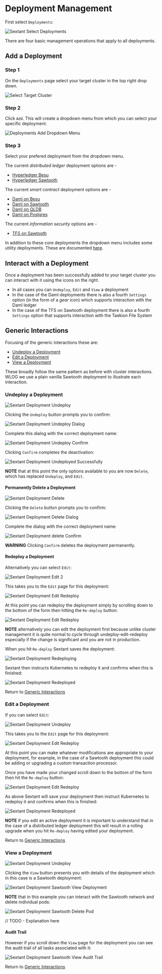 # Deployment Management

First select `Deployments`:

![Sextant Select Deployments](../images/sextant-select-deployments.png)

There are four basic management operations that apply to all deployments.

## Add a Deployment

### Step 1

On the `Deployments` page select your target cluster in the top right drop down.

![Select Target Cluster](../images/sextant-deployments-select-target.png)

### Step 2

Click `Add`. This will create a dropdown menu from which you can select your
specific deployment.

![Deployments Add Dropdown Menu](../images/sextant-deployments-add-menu.png)

### Step 3

Select your prefered deployment from the dropdown menu.

The current _distributed ledger_ deployment options are -

- [Hyperledger Besu](dlts/besu.md)
- [Hyperledger Sawtooth](dlts/sawtooth.md)

The current _smart contract_ deployment options are -

- [Daml on Besu](smart-contracts/daml-on-besu.md)
- [Daml on Sawtooth](smart-contracts/daml-on-sawtooth.md)
- [Daml on QLDB](smart-contracts/daml-on-qldb.md)
- [Daml on Postgres](smart-contracts/daml-on-postgres.md)

The current _information security_ options are -

- [TFS on Sawtooth](infosec/tfs-on-sawtooth.md)

In addition to these core deployments the dropdown menu includes some utility
deployments. These are documented [here](../topics/utility-deployments.md).

## Interact with a Deployment

Once a deployment has been successfully added to your target cluster you can
interact with it using the icons on the right.

- In all cases you can `Undeploy`, `Edit` and `View` a deployment
- In the case of the Daml deployments there is also a fourth `Settings` option
  (in the form of a _gear_ icon) which supports interaction with the Daml ledger
- In the case of the TFS on Sawtooth deployment there is also a fourth
  `Settings` option that supports interaction with the Taekion File System

## Generic Interactions

Focusing of the generic interactions these are:

- [Undeploy a Deployment](#undeploy-a-deployment)
- [Edit a Deployment](#edit-a-deployment)
- [View a Deployment](#view-a-deployment)

These broadly follow the same pattern as before with cluster interactions.
WLOG we use a plain vanilla Sawtooth deployment to illustrate each interaction.

### Undeploy a Deployment

![Sextant Deployment Undeploy](../images/sextant-deployments-undeploy.png)

Clicking the `Undeploy` button prompts you to confirm:

![Sextant Deployment Undeploy Dialog](../images/sextant-deployments-undeploy-dialog.png)

Complete this dialog with the correct deployment name:

![Sextant Deployment Undeploy Confirm](../images/sextant-deployments-undeploy-confirm.png)

Clicking `Confirm` completes the deactivation:

![Sextant Deployment Undeployed Successfully](../images/sextant-deployments-undeployed-successfully.png)

__NOTE__ that at this point the only options available to you are now `Delete`,
which has replaced `Undeploy`, and `Edit`.

#### Permanently Delete a Deployment

![Sextant Deployment Delete](../images/sextant-deployments-delete.png)

Clicking the `Delete` button prompts you to confirm:

![Sextant Deployment Delete Dialog](../images/sextant-deployments-delete-dialog.png)

Complete the dialog with the correct deployment name:

![Sextant Deployment delete Confirm](../images/sextant-deployments-delete-confirm.png)

__WARNING__ Clicking `Confirm` deletes the deployment permanently.

#### Redeploy a Deployment

Alternatively you can select `Edit`:

![Sextant Deployment Edit 2](../images/sextant-deployments-edit-2.png)

This takes you to the `Edit` page for this deployment:

![Sextant Deployment Edit Redeploy](../images/sextant-deployments-edit-form.png)

At this point you can redeploy the deployment simply by scrolling down to the
bottom of the form then hitting the `Re-deploy` button:

![Sextant Deployment Edit Redeploy](../images/sextant-deployments-edit-redeploy.png)

__NOTE__ alternatively you can edit the deployment first because unlike cluster
management it is quite normal to cycle through undeploy-edit-redeploy especially
if the change is significant and you are not in production.

When you hit `Re-deploy` Sextant saves the deployment:

![Sextant Deployment Redeploying](../images/sextant-deployments-edit-redeploying.png)

Sextant then instructs Kubernetes to redeploy it and confirms when this is
finished:

![Sextant Deployment Redeployed](../images/sextant-deployments-edit-redeployed.png)

Return to [Generic Interactions](#generic-interactions)

### Edit a Deployment

If you can select `Edit`:

![Sextant Deployment Undeploy](../images/sextant-deployments-edit.png)

This takes you to the `Edit` page for this deployment:

![Sextant Deployment Edit Redeploy](../images/sextant-deployments-edit-form.png)

At this point you can make whatever modifications are appropriate to your
deployment, for example, in the case of a Sawtooth deployment this could be
adding or upgrading a custom transaction processor.

Once you have made your changed scroll down to the bottom of the form then hit
the `Re-deploy` button:

![Sextant Deployment Edit Redeploy](../images/sextant-deployments-edit-redeploy.png)

As above Sextant will save your deployment then instruct Kubernetes to redeploy
it and confirms when this is finished:

![Sextant Deployment Redeployed](../images/sextant-deployments-edit-redeployed.png)

__NOTE__ if you edit an active deployment it is important to understand that in
the case of a distributed ledger deployment this will result in a rolling
upgrade when you hit `Re-deploy` having edited your deployment.

Return to [Generic Interactions](#generic-interactions)

### View a Deployment

![Sextant Deployment Undeploy](../images/sextant-deployments-view.png)

Clicking the `View` button presents you with details of the deployment which in
this case is a Sawtooth deployment:

![Sextant Deployment Sawtooth View Deployment](../images/sextant-deployments-sawtooth-view-deployment.png)

__NOTE__ that in this example you can interact with the Sawtooth network and
delete individual pods:

![Sextant Deployment Sawtooth Delete Pod](../images/sextant-deployments-sawtooth-delete-pod.png)

// TODO - Explanation here

#### Audit Trail

However if you scroll down the `View` page for the deployment you can see the
audit trail of all tasks associated with it:

![Sextant Deployment Sawtooth View Audit Trail](../images/sextant-deployments-sawtooth-view-audit-trail.png)

Return to [Generic Interactions](#generic-interactions)
